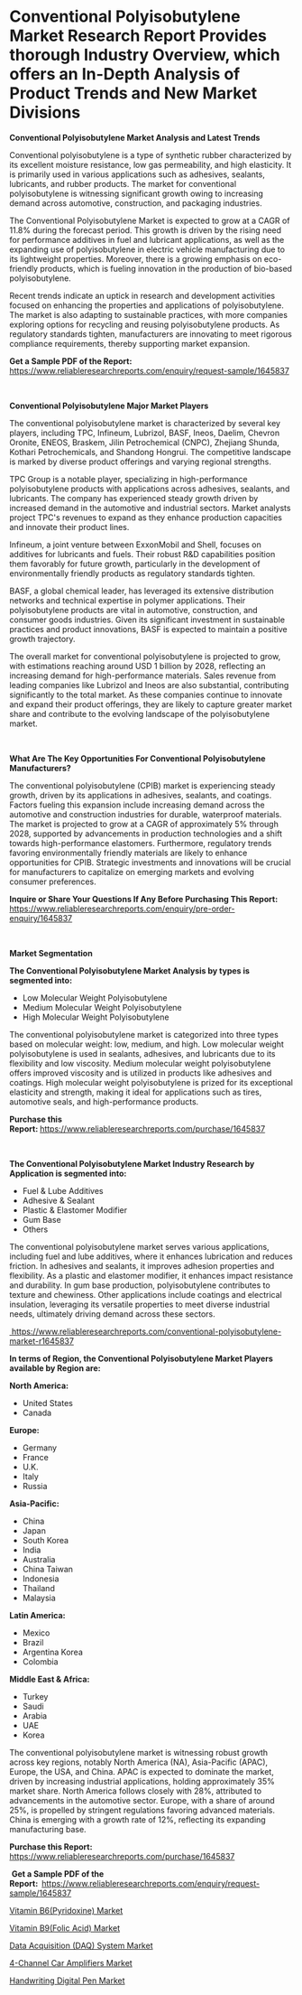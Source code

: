 <p><h1>Conventional Polyisobutylene Market Research Report Provides thorough Industry Overview, which offers an In-Depth Analysis of Product Trends and New Market Divisions</h1></p><p><strong>Conventional Polyisobutylene Market Analysis and Latest Trends</strong></p>
<p><p>Conventional polyisobutylene is a type of synthetic rubber characterized by its excellent moisture resistance, low gas permeability, and high elasticity. It is primarily used in various applications such as adhesives, sealants, lubricants, and rubber products. The market for conventional polyisobutylene is witnessing significant growth owing to increasing demand across automotive, construction, and packaging industries.</p><p>The Conventional Polyisobutylene Market is expected to grow at a CAGR of 11.8% during the forecast period. This growth is driven by the rising need for performance additives in fuel and lubricant applications, as well as the expanding use of polyisobutylene in electric vehicle manufacturing due to its lightweight properties. Moreover, there is a growing emphasis on eco-friendly products, which is fueling innovation in the production of bio-based polyisobutylene.</p><p>Recent trends indicate an uptick in research and development activities focused on enhancing the properties and applications of polyisobutylene. The market is also adapting to sustainable practices, with more companies exploring options for recycling and reusing polyisobutylene products. As regulatory standards tighten, manufacturers are innovating to meet rigorous compliance requirements, thereby supporting market expansion.</p></p>
<p><strong>Get a Sample PDF of the Report:&nbsp;</strong> <a href="https://www.reliableresearchreports.com/enquiry/request-sample/1645837?utm_campaign=1595&utm_medium=2&utm_source=Github&utm_content=ia&utm_term=27102024&utm_id=conventional-polyisobutylene">https://www.reliableresearchreports.com/enquiry/request-sample/1645837</a></p>
<p>&nbsp;</p>
<p><strong>Conventional Polyisobutylene Major Market Players</strong></p>
<p><p>The conventional polyisobutylene market is characterized by several key players, including TPC, Infineum, Lubrizol, BASF, Ineos, Daelim, Chevron Oronite, ENEOS, Braskem, Jilin Petrochemical (CNPC), Zhejiang Shunda, Kothari Petrochemicals, and Shandong Hongrui. The competitive landscape is marked by diverse product offerings and varying regional strengths.</p><p>TPC Group is a notable player, specializing in high-performance polyisobutylene products with applications across adhesives, sealants, and lubricants. The company has experienced steady growth driven by increased demand in the automotive and industrial sectors. Market analysts project TPC's revenues to expand as they enhance production capacities and innovate their product lines.</p><p>Infineum, a joint venture between ExxonMobil and Shell, focuses on additives for lubricants and fuels. Their robust R&D capabilities position them favorably for future growth, particularly in the development of environmentally friendly products as regulatory standards tighten.</p><p>BASF, a global chemical leader, has leveraged its extensive distribution networks and technical expertise in polymer applications. Their polyisobutylene products are vital in automotive, construction, and consumer goods industries. Given its significant investment in sustainable practices and product innovations, BASF is expected to maintain a positive growth trajectory.</p><p>The overall market for conventional polyisobutylene is projected to grow, with estimations reaching around USD 1 billion by 2028, reflecting an increasing demand for high-performance materials. Sales revenue from leading companies like Lubrizol and Ineos are also substantial, contributing significantly to the total market. As these companies continue to innovate and expand their product offerings, they are likely to capture greater market share and contribute to the evolving landscape of the polyisobutylene market.</p></p>
<p>&nbsp;</p>
<p><strong>What Are The Key Opportunities For Conventional Polyisobutylene Manufacturers?</strong></p>
<p><p>The conventional polyisobutylene (CPIB) market is experiencing steady growth, driven by its applications in adhesives, sealants, and coatings. Factors fueling this expansion include increasing demand across the automotive and construction industries for durable, waterproof materials. The market is projected to grow at a CAGR of approximately 5% through 2028, supported by advancements in production technologies and a shift towards high-performance elastomers. Furthermore, regulatory trends favoring environmentally friendly materials are likely to enhance opportunities for CPIB. Strategic investments and innovations will be crucial for manufacturers to capitalize on emerging markets and evolving consumer preferences.</p></p>
<p><strong>Inquire or Share Your Questions If Any Before Purchasing This Report:</strong> <a href="https://www.reliableresearchreports.com/enquiry/pre-order-enquiry/1645837?utm_campaign=1595&utm_medium=2&utm_source=Github&utm_content=ia&utm_term=27102024&utm_id=conventional-polyisobutylene">https://www.reliableresearchreports.com/enquiry/pre-order-enquiry/1645837</a></p>
<p>&nbsp;</p>
<p><strong>Market Segmentation</strong></p>
<p><strong>The Conventional Polyisobutylene Market Analysis by types is segmented into:</strong></p>
<p><ul><li>Low Molecular Weight Polyisobutylene</li><li>Medium Molecular Weight Polyisobutylene</li><li>High Molecular Weight Polyisobutylene</li></ul></p>
<p><p>The conventional polyisobutylene market is categorized into three types based on molecular weight: low, medium, and high. Low molecular weight polyisobutylene is used in sealants, adhesives, and lubricants due to its flexibility and low viscosity. Medium molecular weight polyisobutylene offers improved viscosity and is utilized in products like adhesives and coatings. High molecular weight polyisobutylene is prized for its exceptional elasticity and strength, making it ideal for applications such as tires, automotive seals, and high-performance products.</p></p>
<p><strong>Purchase this Report:&nbsp;</strong><a href="https://www.reliableresearchreports.com/purchase/1645837?utm_campaign=1595&utm_medium=2&utm_source=Github&utm_content=ia&utm_term=27102024&utm_id=conventional-polyisobutylene">https://www.reliableresearchreports.com/purchase/1645837</a></p>
<p>&nbsp;</p>
<p><strong>The Conventional Polyisobutylene Market Industry Research by Application is segmented into:</strong></p>
<p><ul><li>Fuel & Lube Additives</li><li>Adhesive & Sealant</li><li>Plastic & Elastomer Modifier</li><li>Gum Base</li><li>Others</li></ul></p>
<p><p>The conventional polyisobutylene market serves various applications, including fuel and lube additives, where it enhances lubrication and reduces friction. In adhesives and sealants, it improves adhesion properties and flexibility. As a plastic and elastomer modifier, it enhances impact resistance and durability. In gum base production, polyisobutylene contributes to texture and chewiness. Other applications include coatings and electrical insulation, leveraging its versatile properties to meet diverse industrial needs, ultimately driving demand across these sectors.</p></p>
<p><a href="https://www.reliableresearchreports.com/conventional-polyisobutylene-market-r1645837?utm_campaign=1595&utm_medium=2&utm_source=Github&utm_content=ia&utm_term=27102024&utm_id=conventional-polyisobutylene">&nbsp;https://www.reliableresearchreports.com/conventional-polyisobutylene-market-r1645837</a></p>
<p><strong>In terms of Region, the Conventional Polyisobutylene Market Players available by Region are:</strong></p>
<p>
    <p> <strong> North America: </strong>
        <ul>
            <li>United States</li>
            <li>Canada</li>
        </ul>
        </p> 
    <p> <strong> Europe: </strong>
        <ul>
            <li>Germany</li>
            <li>France</li>
            <li>U.K.</li>
            <li>Italy</li>
            <li>Russia</li>
        </ul>
        </p> 
    <p> <strong> Asia-Pacific: </strong>
        <ul>
            <li>China</li>
            <li>Japan</li>
            <li>South Korea</li>
            <li>India</li>
            <li>Australia</li>
            <li>China Taiwan</li>
            <li>Indonesia</li>
            <li>Thailand</li>
            <li>Malaysia</li>
        </ul>
        </p> 
    <p> <strong> Latin America: </strong>
        <ul>
            <li>Mexico</li>
            <li>Brazil</li>
            <li>Argentina Korea</li>
            <li>Colombia</li>
        </ul>
        </p> 
    <p> <strong> Middle East & Africa: </strong>
        <ul>
            <li>Turkey</li>
            <li>Saudi</li>
            <li>Arabia</li>
            <li>UAE</li>
            <li>Korea</li>
        </ul>
    </p>
    </p>
<p><p>The conventional polyisobutylene market is witnessing robust growth across key regions, notably North America (NA), Asia-Pacific (APAC), Europe, the USA, and China. APAC is expected to dominate the market, driven by increasing industrial applications, holding approximately 35% market share. North America follows closely with 28%, attributed to advancements in the automotive sector. Europe, with a share of around 25%, is propelled by stringent regulations favoring advanced materials. China is emerging with a growth rate of 12%, reflecting its expanding manufacturing base.</p></p>
<p><strong>Purchase this Report: </strong><a href="https://www.reliableresearchreports.com/purchase/1645837?utm_campaign=1595&utm_medium=2&utm_source=Github&utm_content=ia&utm_term=27102024&utm_id=conventional-polyisobutylene">https://www.reliableresearchreports.com/purchase/1645837</a></p>
<p>&nbsp;<strong>Get a Sample PDF of the Report:&nbsp;&nbsp;</strong><a href="https://www.reliableresearchreports.com/enquiry/request-sample/1645837?utm_campaign=1595&utm_medium=2&utm_source=Github&utm_content=ia&utm_term=27102024&utm_id=conventional-polyisobutylene">https://www.reliableresearchreports.com/enquiry/request-sample/1645837</a></p>
<p><strong></strong></p>
<p><p><a href="https://www.linkedin.com/pulse/global-vitamin-b6pyridoxine-market-product-types-applications-dwdhe?trk=public_post_embed_feed-article-content&utm_campaign=1595&utm_medium=2&utm_source=Github&utm_content=ia&utm_term=27102024&utm_id=conventional-polyisobutylene">Vitamin B6(Pyridoxine) Market</a></p><p><a href="https://www.linkedin.com/pulse/vitamin-b9folic-acid-market-penetration-strategies-untapped-pd5qe?trk=public_post_embed_feed-article-content&utm_campaign=1595&utm_medium=2&utm_source=Github&utm_content=ia&utm_term=27102024&utm_id=conventional-polyisobutylene">Vitamin B9(Folic Acid) Market</a></p><p><a href="https://www.linkedin.com/pulse/emerging-opportunities-challenges-global-data-acquisition-daq-kbi9c?utm_campaign=1595&utm_medium=2&utm_source=Github&utm_content=ia&utm_term=27102024&utm_id=conventional-polyisobutylene">Data Acquisition (DAQ) System Market</a></p><p><a href="https://www.linkedin.com/pulse/4-channel-car-amplifiers-market-segmentation-in-depth-bi7sc?trk=public_post_embed_feed-article-content&utm_campaign=1595&utm_medium=2&utm_source=Github&utm_content=ia&utm_term=27102024&utm_id=conventional-polyisobutylene">4-Channel Car Amplifiers Market</a></p><p><a href="https://www.linkedin.com/pulse/handwriting-digital-pen-market-strategic-insights-product-evolution-zppec?trk=public_post_embed_feed-article-content&utm_campaign=1595&utm_medium=2&utm_source=Github&utm_content=ia&utm_term=27102024&utm_id=conventional-polyisobutylene">Handwriting Digital Pen Market</a></p></p>